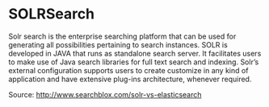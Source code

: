 SOLRSearch
==========

Solr search is the enterprise searching platform that can be used for generating all possibilities pertaining to search instances. SOLR is developed in JAVA that runs as standalone search server. It facilitates users to make use of Java search libraries for full text search and indexing. Solr’s external configuration supports users to create customize in any kind of application and have extensive plug-ins architecture, whenever required. 

Source: <a href="http://www.searchblox.com/solr-vs-elasticsearch">http://www.searchblox.com/solr-vs-elasticsearch</a>

